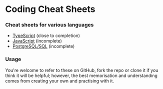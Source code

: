 # Coding Cheat Sheets

### Cheat sheets for various languages

- [TypeScript](https://github.com/ZanClifton/coding-cheat-sheets/blob/main/cheatsheets/typescript.md) (close to completion)
- [JavaScript](https://github.com/ZanClifton/coding-cheat-sheets/blob/main/cheatsheets/typescript.md) (incomplete)
- [PostgreSQL/SQL](https://github.com/ZanClifton/coding-cheat-sheets/blob/main/cheatsheets/postgresql.md) (incomplete)

### Usage

You're welcome to refer to these on GitHub, fork the repo or clone it if you think it will be helpful; however, the best memorisation and understanding comes from creating your own and practising with it.
